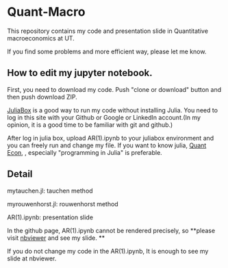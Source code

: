 # Quant-Macro
This repository contains my code and presentation slide in Quantitative macroeconomics at UT.

If you find some problems and more efficient way, please let me know.


## How to edit my jupyter notebook.

First, you need to download my code. Push "clone or download" button and then push download ZIP.

[JuliaBox](https://auth.juliacomputing.io/dex/auth?response_type=code&client_id=dev-juliabox&state=6e2d2b150fd1dc5cac1249a8139a5531&redirect_uri=https%3A%2F%2Fjuliabox.com%2Fauth%2Flogin&nonce=cc0e2b23a35c5a06fb981665a1f2bbba&scope=openid%20email%20profile%20offline_access) is a good way to run my code without installing Julia.
You need to log in this site with your Github or Google or LinkedIn account.(In my opinion, it is a good time to be familiar with git and github.)

After log in julia box, upload AR(1).ipynb to your juliabox environment and you can freely run and change my file. 
If you want to know julia, [Quant Econ](https://lectures.quantecon.org/jl/), , especially "programming in Julia" is preferable.

## Detail
mytauchen.jl: tauchen method

myrouwenhorst.jl: rouwenhorst method 

AR(1).ipynb: presentation slide

In the github page, AR(1).ipynb cannot be rendered precisely, so
**please visit [nbviewer](https://nbviewer.jupyter.org/format/slides/github/tokupooh/Quant-Macro/blob/master/AR%281%29.ipynb?flush_cache=true#/) and see my slide. **

If you do not change my code in the AR(1).ipynb, It is enough to see my slide at nbviewer.


